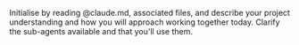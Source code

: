 Initialise by reading @claude.md, associated files, and describe your project understanding and how you will approach working together today. Clarify the sub-agents available and that you'll use them.
